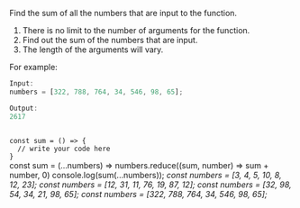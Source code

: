 Find the sum of all the numbers that are input to the function.

1. There is no limit to the number of arguments for the function.
2. Find out the sum of the numbers that are input.
3. The length of the arguments will vary.

For example:
```js
Input:
numbers = [322, 788, 764, 34, 546, 98, 65];

Output:
2617
```

<codeblock language="javascript" type="exercise" testMode="multipleInput">
<code>
const sum = () => {
  // write your code here
}
</code>

<solution>
const sum = (...numbers) => numbers.reduce((sum, number) => sum + number, 0)
</solution>

<testcases>
<caller>
console.log(sum(...numbers));
</caller>
<testcase>
<i>
const numbers = [3, 4, 5, 10, 8, 12, 23];
</i>
</testcase>
<testcase>
<i>
const numbers = [12, 31, 11, 76, 19, 87, 12];
</i>
</testcase>
<testcase>
<i>
const numbers = [32, 98, 54, 34, 21, 98, 65];
</i>
</testcase>
<testcase>
<i>
const numbers = [322, 788, 764, 34, 546, 98, 65];
</i>
</testcase>
</testcases>
</codeblock>

